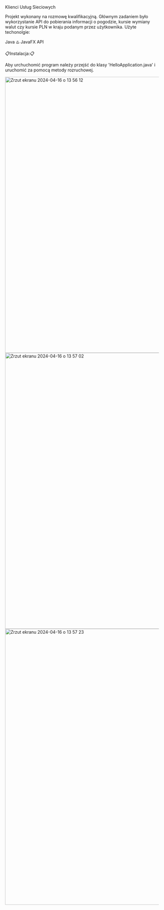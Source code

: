 Klienci Usług Sieciowych

Projekt wykonany na rozmowę kwalifikacyjną. Głównym zadaniem było wykorzystanie API do pobierania informacji o pogodzie, kursie wymiany walut czy kursie PLN w kraju podanym przez użytkownika.
Użyte techonolgie:

Java ♨️
JavaFX
API

📋Instalacja:📋

Aby urchuchomić program należy przejść do klasy 'HelloApplication.java' i uruchomić za pomocą metody rozruchowej.

<img width="903" alt="Zrzut ekranu 2024-04-16 o 13 56 12" src="https://github.com/YouStee22/KlienciUslugSieciowych/assets/121635787/510c77cf-f5f3-452a-8023-273ecbdd549e">
<img width="903" alt="Zrzut ekranu 2024-04-16 o 13 57 02" src="https://github.com/YouStee22/KlienciUslugSieciowych/assets/121635787/5d81861b-0bf2-4812-aa11-a989e018f0cd">
<img width="903" alt="Zrzut ekranu 2024-04-16 o 13 57 23" src="https://github.com/YouStee22/KlienciUslugSieciowych/assets/121635787/3f7beaa0-5cd9-4df8-9cb8-75d0f6202b90">

